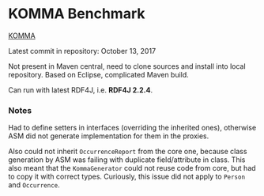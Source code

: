 # KOMMA Benchmark

[KOMMA](https://github.com/komma/komma)

Latest commit in repository: October 13, 2017

Not present in Maven central, need to clone sources and install into local repository.
Based on Eclipse, complicated Maven build.

Can run with latest RDF4J, i.e. **RDF4J 2.2.4**.

### Notes

Had to define setters in interfaces (overriding the inherited ones), otherwise ASM did not generate implementation
for them in the proxies.

Also could not inherit `OccurrenceReport` from the core one, because class generation by ASM was failing with duplicate field/attribute
in class.
This also meant that the `KommaGenerator` could not reuse code from core, but had to copy it with correct types.
Curiously, this issue did not apply to `Person` and `Occurrence`.